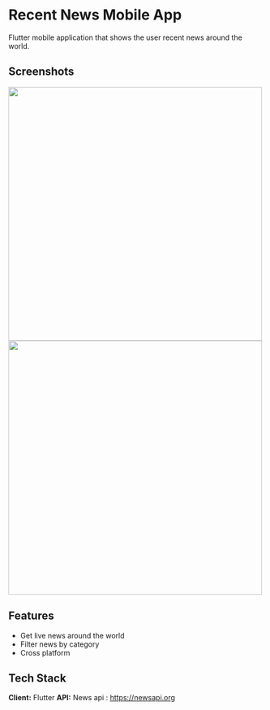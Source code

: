 
# Recent News Mobile App

Flutter mobile application that shows the user recent news around the world.



## Screenshots

<p float="left">
  <img src="https://user-images.githubusercontent.com/57450093/158083991-ac6af7fe-040f-46b2-8078-2d245092a22f.png" widht='500' height="500"></img>
  <img src ="https://user-images.githubusercontent.com/57450093/158084071-ec85606f-1c65-4a67-8732-d20d7becf61f.png" widht='500' height="500"></img>
</p>


## Features

- Get live news around the world
- Filter news by category
- Cross platform


## Tech Stack

**Client:** Flutter
**API:** News api : https://newsapi.org


